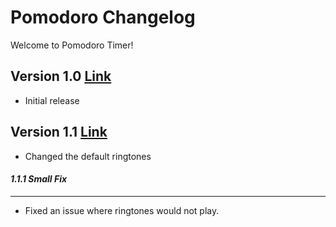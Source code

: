 # Pomodoro Changelog
Welcome to Pomodoro Timer!
## Version 1.0 [Link](https://github.com/KRZS-Services/Pomodoro/tree/0c3792211548bf8b7d5bb3f76b3d06d9bf839fa8)
- Initial release
## Version 1.1 [Link](https://github.com/KRZS-Services/Pomodoro/tree/26a64567e745dbcb5110467297dfab5da78f7dd5)
- Changed the default ringtones
#### *1.1.1 Small Fix*
___
- Fixed an issue where ringtones would not play.